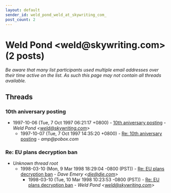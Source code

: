 ```yaml
---
layout: default
sender_id: weld_pond_weld_at_skywriting_com_
post_count: 2
---
```


# Weld Pond <weld<span>@</span>skywriting.com> (2 posts)

_Be aware that many list participants used multiple email addresses over their time active on the list. As such this page may not contain all threads available._

## Threads

### 10th aniversary posting
+ 1997-10-06 (Tue, 7 Oct 1997 06:21:17 +0800) - [10th aniversary posting](/archive/1997/10/af57e269c04b3827dc6820269a60e6d81d94aec4dfb6a1ef1eeda69d85fdf11b) - _Weld Pond \<weld@skywriting.com\>_
  + 1997-10-07 (Tue, 7 Oct 1997 14:35:20 +0800) - [Re: 10th aniversary posting](/archive/1997/10/7a0316ade80a8ece70faf4c2e23b83630a4ae46b857809a76cd0f7e3f13e690f) - _amp@pobox.com_

### Re: EU plans decryption ban
+ _Unknown thread root_
  + 1998-03-10 (Mon, 9 Mar 1998 18:29:04 -0800 (PST)) - [Re: EU plans decryption ban](/archive/1998/03/6c3f7dcfe4ae4fb733a6d9310d72c2d50a885d284a4e743d8a0dcd9f6ad7f849) - _Dave Emery \<die@die.com\>_
    + 1998-03-10 (Tue, 10 Mar 1998 10:23:53 -0800 (PST)) - [Re: EU plans decryption ban](/archive/1998/03/181557ad8a551d68e80830df125ab871acf5967f5d5731be32e1ff202c1e3a58) - _Weld Pond \<weld@skywriting.com\>_

